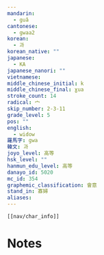 ```yaml
---
mandarin:
  - guǎ
cantonese:
  - gwaa2
korean:
  - 과
korean_native: ""
japanese:
  - KA
japanese_nanori: ""
vietnamese:
middle_chinese_initial: k
middle_chinese_final: ɣua
stroke_count: 14
radical: 宀
skip_number: 2-3-11
grade_level: 5
pos: ""
english:
  - widow
羅馬字: gwa
韓文: 과
joyo_level: 高等
hsk_level: ""
hanmun_edu_level: 高等
danayo_id: 5020
mc_id: 354
graphemic_classification: 會意
stand_in: 寡婦
aliases:
---
```

```meta-bind-embed
[[nav/char_info]]
```

# Notes
